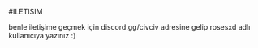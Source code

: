 #ILETISIM

benle iletişime geçmek için
discord.gg/civciv adresine gelip rosesxd adlı kullanıcıya yazınız :)
